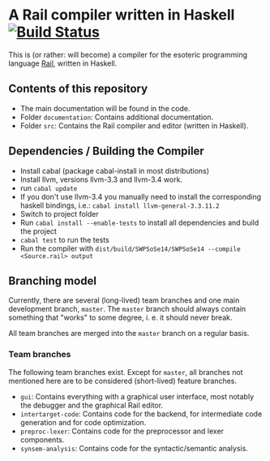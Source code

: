 ﻿# A Rail compiler written in Haskell [![Build Status](https://travis-ci.org/SWP-Ubau-SoSe2014-Haskell/SWPSoSe14.svg?branch=master)](https://travis-ci.org/SWP-Ubau-SoSe2014-Haskell/SWPSoSe14)

This is (or rather: will become) a compiler for the esoteric programming
language [Rail](http://esolangs.org/wiki/Rail), written in Haskell.

## Contents of this repository

- The main documentation will be found in the code.
- Folder `documentation`: Contains additional documentation.
- Folder `src`: Contains the Rail compiler and editor (written in Haskell).

## Dependencies / Building the Compiler

- Install cabal (package cabal-install in most distributions)
- Install llvm, versions llvm-3.3 and llvm-3.4 work.
- run `cabal update`
- If you don't use llvm-3.4 you manually need to install the corresponding haskell bindings, i.e.: `cabal install llvm-general-3.3.11.2`
- Switch to project folder
- Run `cabal install --enable-tests` to install all dependencies and build the project
- `cabal test` to run the tests
- Run the compiler with `dist/build/SWPSoSe14/SWPSoSe14 --compile <Source.rail> output`

## Branching model

Currently, there are several (long-lived) team branches and one main development branch,
`master`. The `master` branch should always contain something that "works" to
some degree, i. e. it should never break.

All team branches are merged into the `master` branch on a regular basis.

### Team branches

The following team branches exist. Except for `master`, all branches not mentioned
here are to be considered (short-lived) feature branches.

- `gui`: Contains everything with a graphical user interface, most notably the debugger
    and the graphical Rail editor.
- `intertarget-code`: Contains code for the backend, for intermediate code generation and
    for code optimization.
- `preproc-lexer`: Contains code for the preprocessor and lexer components.
- `synsem-analysis`: Contains code for the syntactic/semantic analysis.
